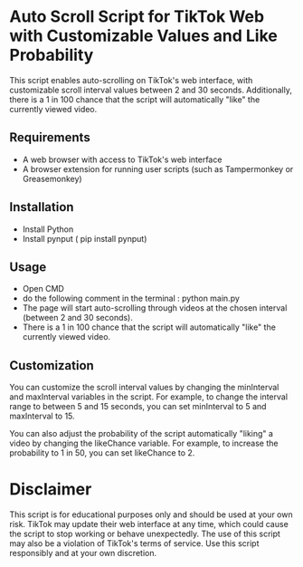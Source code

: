 # Auto Scroll Script for TikTok Web with Customizable Values and Like Probability




This script enables auto-scrolling on TikTok's web interface, with customizable scroll interval values between 2 and 30 seconds. Additionally, there is a 1 in 100 chance that the script will automatically "like" the currently viewed video.




## Requirements
* A web browser with access to TikTok's web interface
* A browser extension for running user scripts (such as Tampermonkey or Greasemonkey)



## Installation

* Install Python
* Install pynput ( pip install pynput)


## Usage
* Open CMD
* do the following comment in the terminal : python main.py
* The page will start auto-scrolling through videos at the chosen interval (between 2 and 30 seconds).
* There is a 1 in 100 chance that the script will automatically "like" the currently viewed video.


## Customization


You can customize the scroll interval values by changing the minInterval and maxInterval variables in the script. For example, to change the interval range to between 5 and 15 seconds, you can set minInterval to 5 and maxInterval to 15.



You can also adjust the probability of the script automatically "liking" a video by changing the likeChance variable. For example, to increase the probability to 1 in 50, you can set likeChance to 2.

# Disclaimer
This script is for educational purposes only and should be used at your own risk. TikTok may update their web interface at any time, which could cause the script to stop working or behave unexpectedly. The use of this script may also be a violation of TikTok's terms of service. Use this script responsibly and at your own discretion.
